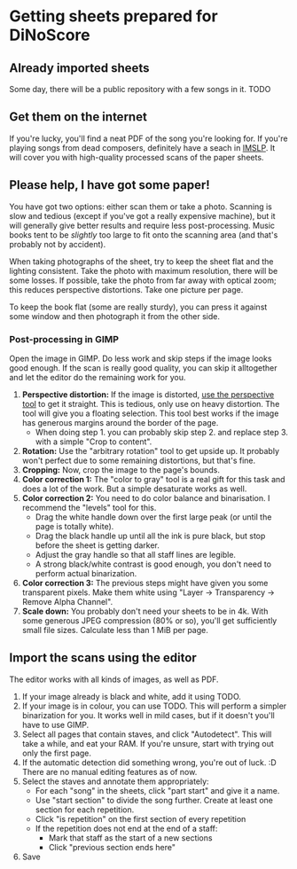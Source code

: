 # Getting sheets prepared for DiNoScore

## Already imported sheets

Some day, there will be a public repository with a few songs in it. TODO

## Get them on the internet

If you're lucky, you'll find a neat PDF of the song you're looking for. If you're playing songs from dead composers, definitely have a seach in [IMSLP](http://imslp.org/). It will cover you with high-quality processed scans of the paper sheets.

## Please help, I have got some paper!

You have got two options: either scan them or take a photo. Scanning is slow and tedious (except if you've got a really expensive machine), but it will generally give better results and require less post-processing. Music books tent to be *slightly* too large to fit onto the scanning area (and that's probably not by accident).

When taking photographs of the sheet, try to keep the sheet flat and the lighting consistent. Take the photo with maximum resolution, there will be some losses. If possible, take the photo from far away with optical zoom; this reduces perspective distortions. Take one picture per page.

To keep the book flat (some are really sturdy), you can press it against some window and then photograph it from the other side.

### Post-processing in GIMP

Open the image in GIMP. Do less work and skip steps if the image looks good enough. If the scan is really good quality, you can skip it alltogether and let the editor do the remaining work for you.

1. **Perspective distortion:** If the image is distorted, [use the perspective tool](https://graphicdesign.stackexchange.com/a/102032) to get it straight. This is tedious, only use on heavy distortion. The tool will give you a floating selection. This tool best works if the image has generous margins around the border of the page.
    - When doing step 1. you can probably skip step 2. and replace step 3. with a simple "Crop to content".
2. **Rotation:** Use the "arbitrary rotation" tool to get upside up. It probably won't perfect due to some remaining distortions, but that's fine.
3. **Cropping:** Now, crop the image to the page's bounds.
4. **Color correction 1:** The "color to gray" tool is a real gift for this task and does a lot of the work. But a simple desaturate works as well.
5. **Color correction 2:** You need to do color balance and binarisation. I recommend the "levels" tool for this.
    - Drag the white handle down over the first large peak (or until the page is totally white).
    - Drag the black handle up until all the ink is pure black, but stop before the sheet is getting darker.
    - Adjust the gray handle so that all staff lines are legible.
    - A strong black/white contrast is good enough, you don't need to perform actual binarization.
6. **Color correction 3:** The previous steps might have given you some transparent pixels. Make them white using "Layer → Transparency → Remove Alpha Channel".
7. **Scale down:** You probably don't need your sheets to be in 4k. With some generous JPEG compression (80% or so), you'll get sufficiently small file sizes. Calculate less than 1 MiB per page.

## Import the scans using the editor

The editor works with all kinds of images, as well as PDF.

1. If your image already is black and white, add it using TODO.
2. If your image is in colour, you can use TODO. This will perform a simpler binarization for you. It works well in mild cases, but if it doesn't you'll have to use GIMP.
3. Select all pages that contain staves, and click "Autodetect". This will take a while, and eat your RAM. If you're unsure, start with trying out only the first page.
4. If the automatic detection did something wrong, you're out of luck. :D There are no manual editing features as of now.
5. Select the staves and annotate them appropriately:
    - For each "song" in the sheets, click "part start" and give it a name.
    - Use "start section" to divide the song further. Create at least one section for each repetition.
    - Click "is repetition" on the first section of every repetition
    - If the repetition does not end at the end of a staff:
        - Mark that staff as the start of a new sections
        - Click "previous section ends here"
6. Save
